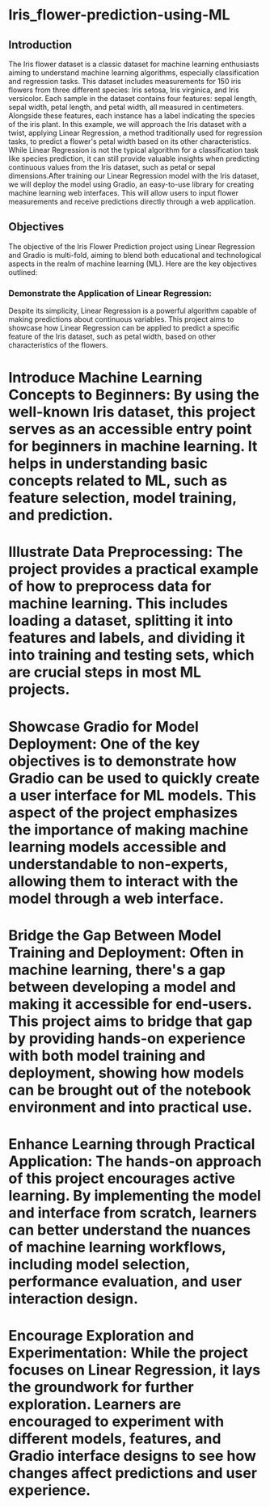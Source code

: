 # Iris_flower-prediction-using-ML

## Introduction
 The Iris flower dataset is a classic dataset for machine learning enthusiasts aiming to understand machine learning algorithms, especially classification and regression tasks. This dataset includes measurements for 150 iris flowers from three different species: Iris setosa, Iris virginica, and Iris versicolor. Each sample in the dataset contains four features: sepal length, sepal width, petal length, and petal width, all measured in centimeters. Alongside these features, each instance has a label indicating the species of the iris plant.
 In this example, we will approach the Iris dataset with a twist, applying Linear Regression, a method traditionally used for regression tasks, to predict a flower's petal width based on its other characteristics. While Linear Regression is not the typical algorithm for a classification task like species prediction, it can still provide valuable insights when predicting continuous values from the Iris dataset, such as petal or sepal dimensions.After training our Linear Regression model with the Iris dataset, we will deploy the model using Gradio, an easy-to-use library for creating machine learning web interfaces. This will allow users to input flower measurements and receive predictions directly through a web application.
## Objectives
The objective of the Iris Flower Prediction project using Linear Regression and Gradio is multi-fold, aiming to blend both educational and technological aspects in the realm of machine learning (ML). Here are the key objectives outlined:
### Demonstrate the Application of Linear Regression: 
Despite its simplicity, Linear Regression is a powerful algorithm capable of making predictions about continuous variables. This project aims to showcase how Linear Regression can be applied to predict a specific feature of the Iris dataset, such as petal width, based on other characteristics of the flowers.
# Introduce Machine Learning Concepts to Beginners: By using the well-known Iris dataset, this project serves as an accessible entry point for beginners in machine learning. It helps in understanding basic concepts related to ML, such as feature selection, model training, and prediction.
# Illustrate Data Preprocessing: The project provides a practical example of how to preprocess data for machine learning. This includes loading a dataset, splitting it into features and labels, and dividing it into training and testing sets, which are crucial steps in most ML projects.
# Showcase Gradio for Model Deployment: One of the key objectives is to demonstrate how Gradio can be used to quickly create a user interface for ML models. This aspect of the project emphasizes the importance of making machine learning models accessible and understandable to non-experts, allowing them to interact with the model through a web interface.
# Bridge the Gap Between Model Training and Deployment: Often in machine learning, there's a gap between developing a model and making it accessible for end-users. This project aims to bridge that gap by providing hands-on experience with both model training and deployment, showing how models can be brought out of the notebook environment and into practical use.
# Enhance Learning through Practical Application: The hands-on approach of this project encourages active learning. By implementing the model and interface from scratch, learners can better understand the nuances of machine learning workflows, including model selection, performance evaluation, and user interaction design.
# Encourage Exploration and Experimentation: While the project focuses on Linear Regression, it lays the groundwork for further exploration. Learners are encouraged to experiment with different models, features, and Gradio interface designs to see how changes affect predictions and user experience.
